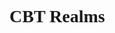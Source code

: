 <html>
  <head>
    <meta name="viewport" content="width=device-width, initial-scale=1">
    <title>CBT Realms</title>
    <h1>CBT Realms</h1>
  </head>
  <link href='https://fonts.googleapis.com/css?family=Alegreya SC' rel='stylesheet'>
  <style>
  body {
    font-family: 'Alegreya SC';
  }
  </style>
  <link rel="stylesheet" href="index.css">
      <div class='ripple-background'>
      <div class='circle xxlarge shade1'></div>
      <div class='circle xlarge shade2'></div>
      <div class='circle large shade3'></div>
      <div class='circle mediun shade4'></div>
      <div class='circle small shade5'></div>
    </div>
  <center>
  <body>
    <object>
      <div style="position:relative;">
      <div style="position:absolute; top:0px; left:20px; z-index:1; padding:0px;">
      <embed src="https://cbtrealms.github.io/CBTRealms.swf" 
             width="800" 
             height="600" 
             pluginspace="http://www.macromedia.com/go/getflashplayer"
             >
      </div>
      </div>
    </body>
  </center>
</html>
